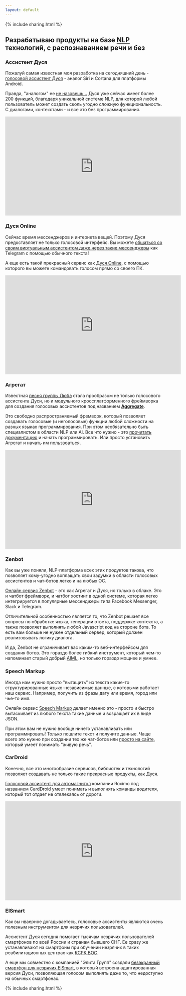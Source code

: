 ```yaml
---
layout: default
---
```


{% include sharing.html %}

## Разрабатываю продукты на базе [NLP](https://ru.wikipedia.org/wiki/%D0%9E%D0%B1%D1%80%D0%B0%D0%B1%D0%BE%D1%82%D0%BA%D0%B0_%D0%B5%D1%81%D1%82%D0%B5%D1%81%D1%82%D0%B2%D0%B5%D0%BD%D0%BD%D0%BE%D0%B3%D0%BE_%D1%8F%D0%B7%D1%8B%D0%BA%D0%B0) технологий, с распознаванием речи и без

### Ассистент Дуся

Пожалуй самая известная моя разработка на сегодняшний день - [голосовой ассистент Дуся](http://dusi.mobi) - аналог Siri и Cortana для платформы Android.

Правда, "аналогом" ее [не назовешь...](http://blog.dusi.mobi/2016/01/05/v-chem-raznitsa/) Дуся уже сейчас имеет более 200 функций, благодаря уникальной системе NLP, для которой любой пользователь может создать сколь угодно сложную функциональность. С диалогами, контекстами - и все это без программирования.

<iframe width="560" height="315" src="https://www.youtube.com/embed/qS35rHyxuds" frameborder="0" allowfullscreen></iframe>

### Дуся Online

Сейчас время мессенджеров и интернета вещей.
Поэтому Дуся предоставляет не только голосовой интерфейс.
Вы можете [общаться со своим виртуальным ассистентом даже через такие мессенджеры](http://blog.dusi.mobi/2016/04/13/messenger/) как Telegram с помощью обычного текста!

А еще есть такой прекрасный сервис как [Дуся Online](http://blog.dusi.mobi/2016/03/20/dusi-online/), с помощью которого вы можете командовать голосом прямо со своего ПК.

<iframe width="560" height="315" src="https://www.youtube.com/embed/-sjq3wkGYoE" frameborder="0" allowfullscreen></iframe>

### Агрегат

Известная [песня группы Любэ](https://www.youtube.com/watch?v=S4I095lWaLE) стала прообразом не только голосового ассистента Дуси, но и модульного кроссплатформенного фреймворка для создания голосовых ассистентов под названием [**Aggregate**](http://art.dusi.mobi).

Это свободно распространяемый фремворк, который позволяет создавать голосовые (и неголосовые) функции любой сложности на разных языках программирования.
При этом необязательно быть специалистом в области NLP или AI. Все что нужно - это [прочитать документацию](https://github.com/uzyovoys/aggregate/wiki) и начать программировать. Или просто установить Агрегат и начать им пользвоаться.

<iframe width="560" height="315" src="https://www.youtube.com/embed/tRIIMY5VUlk" frameborder="0" allowfullscreen></iframe>

### Zenbot

Как вы уже поняли, NLP-платформа всех этих продуктов такова, что позволяет кому-угодно воплащать свои задумки в области голосовых ассистентов и чат-ботов легко и на любых ОС.

[Онлайн сервис Zenbot](https://zenbot.org) - это как Агрегат и Дуся, но только в облаке. Это и чатбот фреймворк, и чатбот хостинг в одной системе, которая легко интегрируется в популярные мессенджеры типа Facebook Messenger, Slack и Telegram.

Отличительной особенностью является то, что Zenbot решает все вопросы по обработке языка, генерации ответа, поддержке контекста, а также позволяет выполнять любой Javascript код на стороне бота. То есть вам больше не нужен отдельный сервер, который должен реализовывать логику диалога.

И да, Zenbot не ограничивает вас каким-то веб-интерфейсом для создания ботов. Это гораздо более гибкий инструмент, который чем-то напоминает старый добрый [AIML](https://ru.wikipedia.org/wiki/AIML), но только гораздо мощнее и умнее.

### Speech Markup

Иногда нам нужно просто "вытащить" из текста какие-то структурированные языко-независимые данные, с которыми работает наш сервис.
Например, получить из фразы дату или время, город или чье-то имя.

Онлайн сервис [Speech Markup](http://markup.dusi.mobi/) делает именно это - просто и быстро вытаскивает из любого текста такие данные и возращает их в виде JSON.

При этом вам не нужно вообще ничего устанавливать или программировать! Только пошлите текст и получите данные.
Чаще всего это нужно при создании тех же чат-ботов или [просто на сайте](http://markup.dusi.mobi/demo/), который умеет понимать "живую речь".

### CarDroid

Конечно, все это многообразие сервисов, библиотек и технологий позволяет создавать не только такие прекрасные продукты, как Дуся.

[Голосовой ассистент для автомагнитол](https://www.youtube.com/v/3MJ26TwMQZw) компании Roximo под названием CardDroid умеет понимать и выполнять команды водителя, который тот отдает не отвлекаясь от дороги.

<iframe width="560" height="315" src="https://www.youtube.com/embed/3MJ26TwMQZw" frameborder="0" allowfullscreen></iframe>

### ElSmart

Как вы нваерное догадываетесь, голосовые ассистенты являются очень полезным инструментом для незрячих пользователей.

Ассистент Дуся сегодня помогает тысячам незрячих пользователей смартфонов по всей России и странам бывшего СНГ.
Ее сразу же устанавливают на смартфоны при обучении незрячих в таких реабилитационных центрах как [КСРК ВОС](http://www.ksrk.ru/).

А еще мы совместно с компанией "Элита Групп" создали [безэкранный смартфон для незрячих ElSmart](http://elitagroup.ru/pages/ElSmart.php?Mode=0#ElSmart), в который встроена адаптированная версия Дуси, позволяющая голосом выполнять даже то, что недоступно на обычных смартфонах.

{% include sharing.html %}
